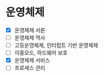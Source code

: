 # 운영체제

- [x] 운영체제 서론
- [ ] 운영체제 역사
- [ ] 고등운영체제, 인터럽트 기반 운영체제
- [ ] 이중모드, 하드웨어 보호
- [x] 운영체제 서비스
- [ ] 프로세스 관리